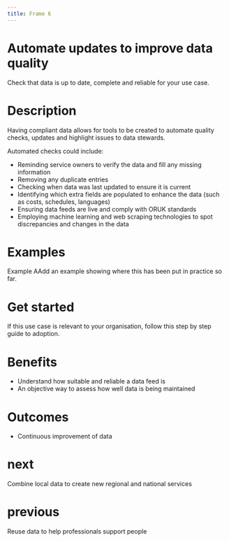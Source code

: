 ```yaml
---
title: Frame 6
---
```


# Automate updates to improve data quality

Check that data is up to date, complete and reliable for your use case. 

# Description

Having compliant data allows for tools to be created to automate quality checks, updates and highlight issues to data stewards.

Automated checks could include:
- Reminding service owners to verify the data and fill any missing information
- Removing any duplicate entries
- Checking when data was last updated to ensure it is current
- Identifying which extra fields are populated to enhance the data (such as costs, schedules, languages)
- Ensuring data feeds are live and comply with ORUK standards
- Employing machine learning and web scraping technologies to spot discrepancies and changes in the data

# Examples

Example AAdd an example showing where this has been put in practice so far.  

# Get started

If this use case is relevant to your organisation, follow this step by step guide to adoption.

# Benefits

- Understand how suitable and reliable a data feed is
- An objective way to assess how well data is being maintained

# Outcomes

- Continuous improvement of data

# next

Combine local data to create new regional and national services

# previous

Reuse data to help professionals support people


